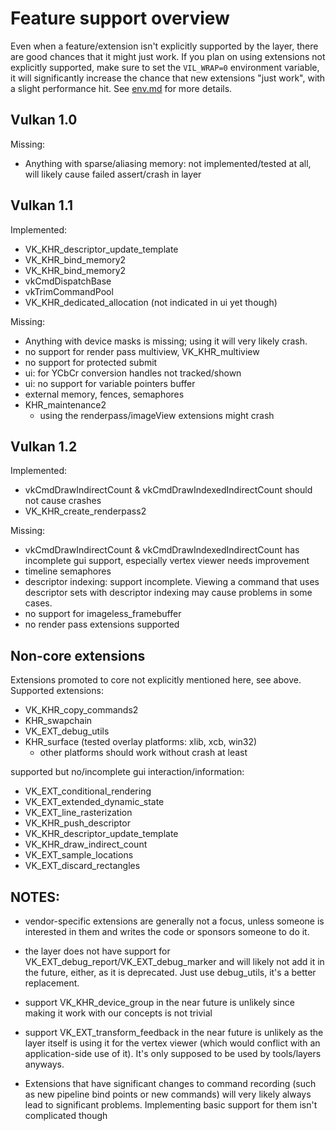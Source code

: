 # Feature support overview

Even when a feature/extension isn't explicitly supported by the layer,
there are good chances that it might just work. If you plan on using
extensions not explicitly supported, make sure to set the `VIL_WRAP=0`
environment variable, it will significantly increase the chance that 
new extensions "just work", with a slight performance hit. 
See [env.md](env.md) for more details.

## Vulkan 1.0

Missing:
- Anything with sparse/aliasing memory: not implemented/tested at all, 
  will likely cause failed assert/crash in layer

## Vulkan 1.1

Implemented:
- VK_KHR_descriptor_update_template
- VK_KHR_bind_memory2
- VK_KHR_bind_memory2
- vkCmdDispatchBase
- vkTrimCommandPool
- VK_KHR_dedicated_allocation (not indicated in ui yet though)

Missing:
- Anything with device masks is missing; using it will very likely crash.
- no support for render pass multiview, VK_KHR_multiview
- no support for protected submit
- ui: for YCbCr conversion handles not tracked/shown
- ui: no support for variable pointers buffer
- external memory, fences, semaphores
- KHR_maintenance2
	- using the renderpass/imageView extensions might crash

## Vulkan 1.2

Implemented:
- vkCmdDrawIndirectCount & vkCmdDrawIndexedIndirectCount should not cause crashes
- VK_KHR_create_renderpass2

Missing:
- vkCmdDrawIndirectCount & vkCmdDrawIndexedIndirectCount has incomplete gui
  support, especially vertex viewer needs improvement
- timeline semaphores
- descriptor indexing: support incomplete. Viewing a command that uses
  descriptor sets with descriptor indexing may cause problems in some
  cases.
- no support for imageless_framebuffer
- no render pass extensions supported

## Non-core extensions

Extensions promoted to core not explicitly mentioned here, see above.
Supported extensions:

- VK_KHR_copy_commands2
- KHR_swapchain
- VK_EXT_debug_utils
- KHR_surface (tested overlay platforms: xlib, xcb, win32)
	- other platforms should work without crash at least

supported but no/incomplete gui interaction/information:
- VK_EXT_conditional_rendering 
- VK_EXT_extended_dynamic_state
- VK_EXT_line_rasterization
- VK_KHR_push_descriptor
- VK_KHR_descriptor_update_template
- VK_KHR_draw_indirect_count
- VK_EXT_sample_locations
- VK_EXT_discard_rectangles

## NOTES: 
- vendor-specific extensions are generally not a focus, unless someone
  is interested in them and writes the code or sponsors someone to do it.
- the layer does not have support for VK_EXT_debug_report/VK_EXT_debug_marker 
  and will likely not add it in the future, either, as it is deprecated. 
  Just use debug_utils, it's a better replacement.
- support VK_KHR_device_group in the near future is unlikely since making it
  work with our concepts is not trivial
- support VK_EXT_transform_feedback in the near future is unlikely as the
  layer itself is using it for the vertex viewer (which would conflict with
  an application-side use of it). It's only supposed to be used by tools/layers
  anyways.

- Extensions that have significant changes to command recording (such as
  new pipeline bind points or new commands) will very likely always lead to
  significant problems. Implementing basic support for them isn't complicated
  though
